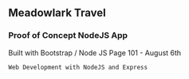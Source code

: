 ## Meadowlark Travel
### Proof of Concept NodeJS App

Built with Bootstrap / Node JS
Page 101 - August 6th

    Web Development with NodeJS and Express
